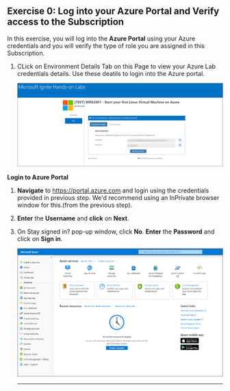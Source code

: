 Exercise 0: Log into your Azure Portal and Verify access to the Subscription
----------------------------------------------------------------------------

In this exercise, you will log into the **Azure Portal** using your Azure credentials and you will verify the type of role you are assigned in this Subscription.

1. CLick on Environment Details Tab on this Page to view your Azure Lab credentials details. Use these deatils to login into the Azure portal.<br/>

     <img src="images/azurelogincredentials.png "/><br/>
  
**Login to Azure Portal** 

1. **Navigate** to https://portal.azure.com and login using the credentials provided in previous step. We'd recommend using an InPrivate browser window for this.(from the previous step).

1. **Enter** the **Username** and **click** on **Next**.<br/>

1. On Stay signed in? pop-up window, click **No**. **Enter** the **Password** and click on **Sign in**.<br/>

      <img src="images/fpage.png "/><br/>
   
   
   ---------------------------------------------------------------------------------------------------------------
